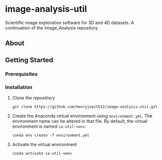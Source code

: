 # image-analysis-util

Scientific image exploration software for 3D and 4D datasets. A continuation of the Image_Analysis repository.

## About

## Getting Started

### Prerequisites

### Installation

1. Clone the repositiory

   ```
   git clone https://github.com/henryjsmith12/image-analysis-util.git
   ```
2. Create the Anaconda virtual environment using `environment.yml`. The environment name can be altered in that file. By default, the virtual environment is named `ia-util-venv`.

   ```
   conda env create -f environment.yml
   ```
3. Activate the virtual environment

   ```
   conda activate ia-util-venv
   ```
